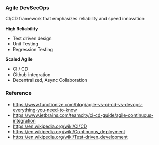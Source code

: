 ### Agile DevSecOps

CI/CD framework that emphasizes reliability and speed innovation:

__High Reliability__
* Test driven design
* Unit Testing
* Regression Testing

__Scaled Agile__
* CI / CD
* Github integration
* Decentralized, Async Collaboration


### Reference
* https://www.functionize.com/blog/agile-vs-ci-cd-vs-devops-everything-you-need-to-know
* https://www.jetbrains.com/teamcity/ci-cd-guide/agile-continuous-integration
* https://en.wikipedia.org/wiki/CI/CD
* https://en.wikipedia.org/wiki/Continuous_deployment
* https://en.wikipedia.org/wiki/Test-driven_development

